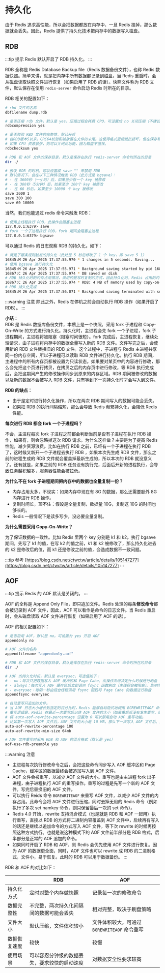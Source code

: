 # 持久化

由于 Redis 追求高性能，所以会把数据都放在内存中，一旦 Redis 挂掉，那么数据就会丢失。因此，Redis 提供了持久化技术把内存中的数据写入磁盘。

## RDB

:::tip 提示
Redis 默认开启了 RDB 持久化。
:::

RDB 全称是 Redis Database Backup file（Redis 数据备份文件），也称 Redis 数据快照。简单来讲，就是把内存中所有数据都记录到磁盘，当 Redis 重启时，会从磁盘读取快照文件进行恢复（如果启用了 RDB 的话）。快照文件称为 RDB 文件，默认保存在使用 `redis-server` 命令启动 Redis 时所在的目录。

RDB 相关的配置如下：

```sh
# rbd 文件的名称
dbfilename dump.rdb

# 是否压缩 rdb 文件，默认是 yes。压缩过程会耗费 CPU，可设置成 no 关闭压缩（不建议关闭）
rdbcompression yes

# 是否校验 RBD 文件的完整性，默认开启
# 自RDB版本5以来，CRC64校验和被放置在文件的末尾。这使得格式更能抵抗损坏，但在保存和加载 RDB 文件时，会有性能损失（大约 10%），所以你可以禁用它以获得最大的性能。在禁用校验和的情况下创建的RDB文件的校验和为零，这将告诉加载代码跳过检查。
# 如果 CPU 资源紧张，则可以关闭此功能，因为磁盘不值钱。
rdbchecksum yes

# RDB 和 AOF 文件的保存目录，默认是保存在执行 redis-server 命令时所在的目录
dir ./

# 触发 RDB 的时机，可以设置成 save "" 来禁用 RDB
# 默认情况下，会在以下三种情况触发 RDB（此方式是 bgsave）：
# - 在 3600秒（一小时）后，如果至少有一个 key 被修改
# - 在 300秒（5分钟）后，如果至少 100个 key 被修改
# - 在 60 秒后，如果至少 10000 个 key 被修改
save 3600 1
save 300 100
save 60 10000
```

当然，我们也能通过 redis 命令来触发 RDB：

```sh
# 使用主线程执行 RDB，此操作会阻塞主进程
127.0.0.1:6379> save
# fork 一个子进程执行 RDB，fork 期间会阻塞主进程
127.0.0.1:6379> bgsave
```

可以通过 Redis 的日志观察 RDB 的持久化，如下：

```sh
# 满足了哪条规则触发的持久化（此处是 5 秒后修改了 1 个 key，即 save 5 1）
16845:M 26 Apr 2025 17:37:55.970 * 1 changes in 5 seconds. Saving...
# 使用 bgsave 进行持久化
16845:M 26 Apr 2025 17:37:55.971 * Background saving started by pid 16867
16867:C 26 Apr 2025 17:37:55.974 * DB saved on disk
# RDB 持久化时的内存占用情况，采用的是写时复制的方式，因此持久化时，Redis 占用的内存会加倍
16867:C 26 Apr 2025 17:37:55.974 * RDB: 4 MB of memory used by copy-on-write
# RDB 持久化完成
16845:M 26 Apr 2025 17:37:56.071 * Background saving terminated with success
```

:::warning 注意
除此之外，Redis 在停机之前会自动执行 RDB 操作（如果开启了 RDB）。
:::

**小结：**  
RDB 是 Redis 数据库备份文件，本质上是一个快照，采用 fork 子进程和 Copy-On-Write 的方式进行持久化。持久化时，主进程会先 fork 一个子进程，fork 子进程期间，主进程将被阻塞（阻塞时间很短）。fork 完成后，主进程恢复，继续处理请求，由子进程将内存中的数据全量写入新的 RDB 文件。文件写完之后，会使用新的 RDB 文件替换旧的 RDB 文件。这个过程中，子进程与 Redis 主进程共享同一份内存空间，所以子进程可以读取 RDB 文件进行持久化。执行 RDB 期间，主进程中的所有内存页都被设置为只读状态，如果要对某页中的内容进行修改，那么会先把这个页进行拷贝，在拷贝之后的内存页中进行修改，等 RDB 执行完成后，会把这期间产生的修改操作同步到原来的内存区域。RDB 期间被修改的数据以及新的数据不会被写入 RDB 文件，只有等到下一次持久化时才会写入到文件。

**RDB 的缺点：**

- 由于是定时进行持久化操作，所以在两次 RDB 期间写入的数据可能会丢失。
- 如果把 RDB 的执行间隔缩短，那么会导致 Redis 频繁持久化，会降低 Redis 性能。

**每次进行 RDB 都会 fork 一个子进程吗？**  

不会，主进程每次 fork 子进程之前都会判断当前是否有子进程在执行 RDB 操作，如果有，则会忽略掉这次 RDB 请求。为什么这样做？主要是为了提高 Redis 性能，减少资源浪费。比如在执行 RDB 之前，已经有一个子进程在执行 RDB 了，这时候又新开一个子进程去执行 RDB ，如果本次先生成 RDB 文件，那么之前的进程生成的 RDB 文件就会覆盖掉最新生成的，所以本次的 RDB 就没意义了。还有就是，如果之前的 RDB 任务没有执行完，后面后开新的进程执行，会导致任务越积越多，服务器性能会被拉低。

**为什么不在 fork 子进程期间把内存中的数据也全量复制一份？**  

- 内存占用太多，不现实：如果内存中现在有 8G 的数据，那么还需要额外 8G 内存进行 RDB 操作。
- 复制时间长，顶不住：假设是全量复制，数据量 10G，复制这 10G 的时间也够长的。
- Redis 一般情况下是读多写少，没必要全量复制。

**为什么需要采用 Copy-On-Write？**

为了保证数据的一致性。比如 Redis 里两个 key 分别是 k1 和 k2。执行 bgsave 期间，先写了 k1 的值，在写 k2 的值之前，k1 和 k2 被修改了，那么持久化进去的 k2 是修改后的值，而 k1 还是修改之前的值，会造成数据不一致问题。

:::tip 参考
[https://blog.csdn.net/ctwctw/article/details/105147277](https://blog.csdn.net/ctwctw/article/details/105147277)
:::

## AOF

:::tip 提示
Redis 的 AOF 默认是关闭的。
:::

AOF 的全称是 Append Only File，即只追加文件。Redis 处理的每条**修改命令**都会被记录到 AOF 文件，因此，AOF 可以看作是命令的日志文件。当 Redis 重启时，会从磁盘读取 AOF 文件进行恢复（如果启用了 AOF 的话）。

AOF 的相关配置如下：

```sh
# 是否启用 AOF，默认是 no。可设置为 yes 开启 AOF
appendonly no

# AOF 文件的名称
appendfilename "appendonly.aof"

# RDB 和 AOF 文件的保存目录，默认是保存在执行 redis-server 命令时所在的目录
dir ./

# AOF 的持久化时机，默认是 everysec，可选值如下：
# - no：每次只把数据写入 AOF 缓冲区和 Page Cahe，由操作系统决定什么时候进行刷盘
# - always：每次写入 AOF 缓存区后立即调用 fsync 函数刷盘（主线程会被阻塞）。影响写入性能，但是可以保证持久化成功
# - everysec：每隔一秒由后台线程调用 fsync 函数将 Page Cahe 的数据进行刷盘
appendfsync everysec

# 自动重写只追加的文件。
# 当 AOF 日志大小增长到指定的百分比时，Redis 能够自动隐式地调用 BGREWRITEAOF 命令重写日志文件。
# 重写逻辑是，Redis 在最近一次重写后记住 AOF 文件的大小（如果重启后没有发生重写，则使用启动时的 AOF 大小）。将此基本尺寸与当前尺寸进行比较。如果当前大小大于指定的百分比，则触发重写。您还需要指定要重写的 AOF 文件的最小大小，这对于避免重写 AOF 文件很有用，即使达到了百分比增加，但它仍然很小。
# 将 auto-aof-rewrite-percentage 设置为 0 可以禁用自动 AOF 重写功能。
# 比如第一次写入 AOF 文件后，AOF 文件的大小是 10 MB，那么下一次写入 AOF 文件后，如果 AOF 文件的大小增加了 10 MB * 100 % = 10MB，并且文件大小大于等于了 64MB，则触发重写。
auto-aof-rewrite-percentage 100
auto-aof-rewrite-min-size 64mb

# AOF 文件重写时采用 RDB 和 AOF 的混合格式（默认是 yes）
aof-use-rdb-preamble yes
```

:::warning 注意
- 主进程每次执行修改命令之后，会把这些命令同步写入 AOF 缓冲区和 Page Cache，缓冲区的数据最终会被追加写入到 AOF 文件。
- AOF 文件会被重写，以减少 AOF 文件的大小。重写也是由主进程 fork 出子进程，由子进程执行 AOF 的重写操作。重写的过程是先写一个新的 AOF 文件，写完后替换旧的 AOF 文件。
- 可以执行 Reids 命令 `BGREWRITEAOF` 来重写 AOF 文件，以减少 AOF 文件的内存占用。此命令会将 AOF 文件进行压缩，同时去掉无用的 Redis 命令（例如执行了多次 set namkey 命令，则只保留最后一次的 set 命令）。
- Redis 4.0 开始，rewrite 支持混合模式（也是就是 RDB 和 AOF 一起用）执行重写，直接以 RDB 的方式将二进制内容覆盖到 AOF 文件中，后续再有写入的话还是继续以追加命令的方式写入 AOF 文件，等下次 rewrite 的时候再按照这种方式执行。也就是说这种模式下的 AOF 文件前半部分是 RDB 格式，后半部分是正常的 AOF 追加的命令。
- 如果同时开启了 RDB 和 AOF，则 Redis 会优先使用 AOF 文件进行恢复。因为 AOF 的数据更全面，同时，AOF 文件也可以 rewrite 成 RDB 的二进制格式，文件小，易于恢复。此时的 RDB 可以用于数据备份。
:::

RDB 和 AOF 的对比如下：

||RDB|AOF|
|---|---|---|
|持久化方式|定时对整个内存做快照|记录每一次的修改命令|
|数据完整性|不完整，两次持久化间隔间的数据可能会丢失|相对完整，取决于刷盘策略|
|文件大小|默认压缩，文件体积较小|文件体积较大，可通过 `BGREWRITEAOF` 命令重写|
|数据恢复速度|较快|较慢|
|使用场景|可以容忍分钟级的数据丢失，要求较快的启动速度|对数据安全性要求较高|
